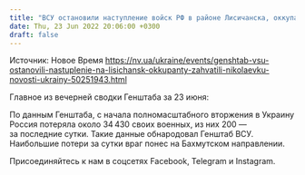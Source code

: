 ```yaml
---
title: "ВСУ остановили наступление войск РФ в районе Лисичанска, оккупанты захватили Николаевку — Генштаб"
date: Thu, 23 Jun 2022 20:06:00 +0300
draft: false
---
```

Источник: Новое Время https://nv.ua/ukraine/events/genshtab-vsu-ostanovili-nastuplenie-na-lisichansk-okkupanty-zahvatili-nikolaevku-novosti-ukrainy-50251943.html


Главное из вечерней сводки Генштаба за 23 июня:

 По данным Генштаба,  с начала полномасштабного вторжения в Украину Россия потеряла около 34 430 своих военных, из них 200 — за последние сутки. Такие данные обнародовал Генштаб ВСУ. Наибольшие потери за сутки враг понес на Бахмутском направлении.

Присоединяйтесь к нам в соцсетях Facebook, Telegram и Instagram.
